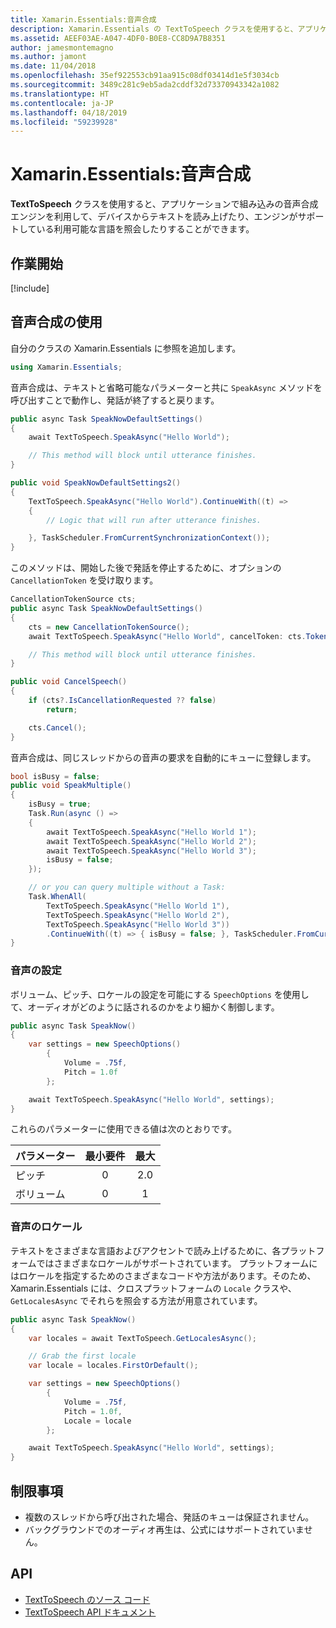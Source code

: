 ```yaml
---
title: Xamarin.Essentials:音声合成
description: Xamarin.Essentials の TextToSpeech クラスを使用すると、アプリケーションで組み込みの音声合成エンジンを利用して、デバイスからテキストを読み上げたり、エンジンがサポートしている利用可能な言語を照会したりすることができます。
ms.assetid: AEEF03AE-A047-4DF0-B0E8-CC8D9A7B8351
author: jamesmontemagno
ms.author: jamont
ms.date: 11/04/2018
ms.openlocfilehash: 35ef922553cb91aa915c08df03414d1e5f3034cb
ms.sourcegitcommit: 3489c281c9eb5ada2cddf32d73370943342a1082
ms.translationtype: HT
ms.contentlocale: ja-JP
ms.lasthandoff: 04/18/2019
ms.locfileid: "59239928"
---
```

# <a name="xamarinessentials-text-to-speech"></a>Xamarin.Essentials:音声合成

**TextToSpeech** クラスを使用すると、アプリケーションで組み込みの音声合成エンジンを利用して、デバイスからテキストを読み上げたり、エンジンがサポートしている利用可能な言語を照会したりすることができます。

## <a name="get-started"></a>作業開始

[!include[](~/essentials/includes/get-started.md)]

## <a name="using-text-to-speech"></a>音声合成の使用

自分のクラスの Xamarin.Essentials に参照を追加します。

```csharp
using Xamarin.Essentials;
```

音声合成は、テキストと省略可能なパラメーターと共に `SpeakAsync` メソッドを呼び出すことで動作し、発話が終了すると戻ります。

```csharp
public async Task SpeakNowDefaultSettings()
{
    await TextToSpeech.SpeakAsync("Hello World");

    // This method will block until utterance finishes.
}

public void SpeakNowDefaultSettings2()
{
    TextToSpeech.SpeakAsync("Hello World").ContinueWith((t) =>
    {
        // Logic that will run after utterance finishes.

    }, TaskScheduler.FromCurrentSynchronizationContext());
}
```

このメソッドは、開始した後で発話を停止するために、オプションの `CancellationToken` を受け取ります。

```csharp
CancellationTokenSource cts;
public async Task SpeakNowDefaultSettings()
{
    cts = new CancellationTokenSource();
    await TextToSpeech.SpeakAsync("Hello World", cancelToken: cts.Token);

    // This method will block until utterance finishes.
}

public void CancelSpeech()
{
    if (cts?.IsCancellationRequested ?? false)
        return;

    cts.Cancel();
}
```

音声合成は、同じスレッドからの音声の要求を自動的にキューに登録します。

```csharp
bool isBusy = false;
public void SpeakMultiple()
{
    isBusy = true;
    Task.Run(async () =>
    {
        await TextToSpeech.SpeakAsync("Hello World 1");
        await TextToSpeech.SpeakAsync("Hello World 2");
        await TextToSpeech.SpeakAsync("Hello World 3");
        isBusy = false;
    });

    // or you can query multiple without a Task:
    Task.WhenAll(
        TextToSpeech.SpeakAsync("Hello World 1"),
        TextToSpeech.SpeakAsync("Hello World 2"),
        TextToSpeech.SpeakAsync("Hello World 3"))
        .ContinueWith((t) => { isBusy = false; }, TaskScheduler.FromCurrentSynchronizationContext());
}
```

### <a name="speech-settings"></a>音声の設定

ボリューム、ピッチ、ロケールの設定を可能にする `SpeechOptions` を使用して、オーディオがどのように話されるのかをより細かく制御します。

```csharp
public async Task SpeakNow()
{
    var settings = new SpeechOptions()
        {
            Volume = .75f,
            Pitch = 1.0f
        };

    await TextToSpeech.SpeakAsync("Hello World", settings);
}
```

これらのパラメーターに使用できる値は次のとおりです。

| パラメーター | 最小要件 | 最大 |
| --- | :---: | :---: |
| ピッチ | 0 | 2.0 |
| ボリューム | 0 | 1 |

### <a name="speech-locales"></a>音声のロケール

テキストをさまざまな言語およびアクセントで読み上げるために、各プラットフォームではさまざまなロケールがサポートされています。 プラットフォームにはロケールを指定するためのさまざまなコードや方法があります。そのため、Xamarin.Essentials には、クロスプラットフォームの `Locale` クラスや、`GetLocalesAsync` でそれらを照会する方法が用意されています。

```csharp
public async Task SpeakNow()
{
    var locales = await TextToSpeech.GetLocalesAsync();

    // Grab the first locale
    var locale = locales.FirstOrDefault();

    var settings = new SpeechOptions()
        {
            Volume = .75f,
            Pitch = 1.0f,
            Locale = locale
        };

    await TextToSpeech.SpeakAsync("Hello World", settings);
}
```

## <a name="limitations"></a>制限事項

- 複数のスレッドから呼び出された場合、発話のキューは保証されません。
- バックグラウンドでのオーディオ再生は、公式にはサポートされていません。

## <a name="api"></a>API

- [TextToSpeech のソース コード](https://github.com/xamarin/Essentials/tree/master/Xamarin.Essentials/TextToSpeech)
- [TextToSpeech API ドキュメント](xref:Xamarin.Essentials.TextToSpeech)
